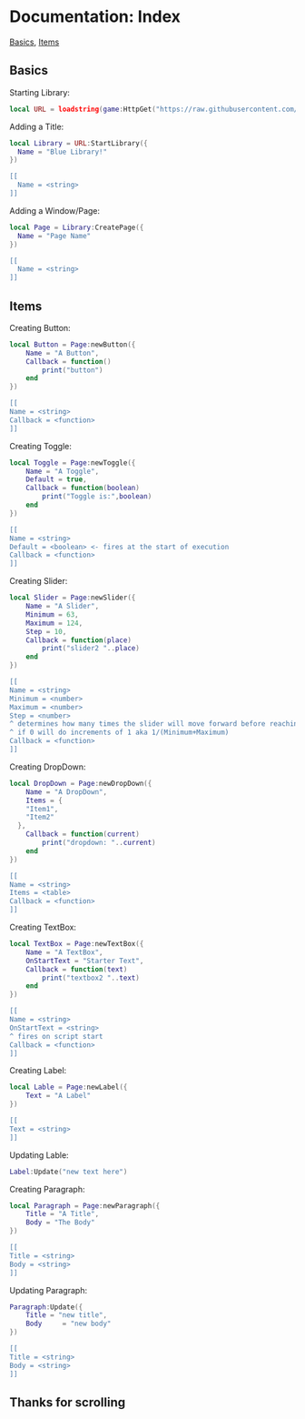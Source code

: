 # Documentation: Index
[Basics](), [Items]()
## Basics
Starting Library:
```lua
local URL = loadstring(game:HttpGet("https://raw.githubusercontent.com/idonthaveoneatm/Libraries/normal/Blue/BlueLibrary.lua"))()
```
Adding a Title:
```lua
local Library = URL:StartLibrary({
  Name = "Blue Library!"
})

[[
  Name = <string> 
]]
```
Adding a Window/Page:
```lua
local Page = Library:CreatePage({
  Name = "Page Name"
})

[[
  Name = <string>
]]
```
## Items
Creating Button:
```lua
local Button = Page:newButton({
	Name = "A Button",
	Callback = function()
		print("button")
	end
})

[[
Name = <string>
Callback = <function>
]]
```
Creating Toggle:
```lua
local Toggle = Page:newToggle({
	Name = "A Toggle",
	Default = true,
	Callback = function(boolean)
		print("Toggle is:",boolean)
	end
})

[[
Name = <string>
Default = <boolean> <- fires at the start of execution
Callback = <function>
]]
```
Creating Slider:
```lua
local Slider = Page:newSlider({
	Name = "A Slider",
	Minimum = 63,
	Maximum = 124,
	Step = 10,
	Callback = function(place) 
		print("slider2 "..place)
	end
})

[[
Name = <string>
Minimum = <number>
Maximum = <number>
Step = <number>
^ determines how many times the slider will move forward before reaching end
^ if 0 will do increments of 1 aka 1/(Minimum+Maximum)
Callback = <function>
]]
```
Creating DropDown:
```lua
local DropDown = Page:newDropDown({
	Name = "A DropDown",
	Items = {
    "Item1", 
    "Item2"
  },
	Callback = function(current)
		print("dropdown: "..current)
	end
})

[[
Name = <string>
Items = <table>
Callback = <function>
]]
```
Creating TextBox:
```lua
local TextBox = Page:newTextBox({
	Name = "A TextBox",
	OnStartText = "Starter Text",
	Callback = function(text)
		print("textbox2 "..text)
	end
})

[[
Name = <string>
OnStartText = <string>
^ fires on script start
Callback = <function>
]]
```
Creating Label:
```lua
local Lable = Page:newLabel({
	Text = "A Label"
})

[[
Text = <string>
]]
```
Updating Lable:
```lua
Label:Update("new text here")
```
Creating Paragraph:
```lua
local Paragraph = Page:newParagraph({
	Title = "A Title",
	Body = "The Body"
})

[[
Title = <string>
Body = <string>
]]
```
Updating Paragraph:
```lua
Paragraph:Update({
	Title = "new title",
	Body	 = "new body"
})

[[
Title = <string>
Body = <string>
]]
```
## Thanks for scrolling
